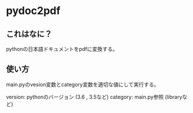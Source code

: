 # pydoc2pdf

## これはなに？

pythonの日本語ドキュメントをpdfに変換する。

## 使い方

main.pyのvesion変数とcategory変数を適切な値にして実行する。

version: pythonのバージョン (3.6 , 3.5など)
category: main.py参照 (libraryなど)